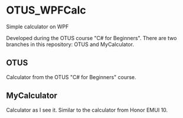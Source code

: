 # OTUS_WPFCalc
Simple calculator on WPF

Developed during the OTUS course "C# for Beginners".
There are two branches in this repository: OTUS and MyCalculator.

## OTUS
Calculator from the OTUS "C# for Beginners" course.

## MyCalculator
Calculator as I see it. Similar to the calculator from Honor EMUI 10.
